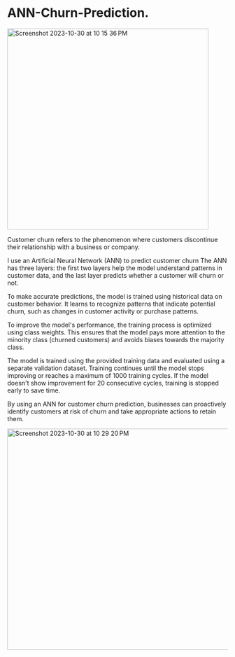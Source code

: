 # ANN-Churn-Prediction.

<img width="460" alt="Screenshot 2023-10-30 at 10 15 36 PM" src="https://github.com/ll-n/ANN-Churn-Prediction./assets/127438773/5f5cc1a0-43e5-449e-8b4c-0f9c806644c8">

Customer churn refers to the phenomenon where customers discontinue their relationship with a business or company.  

I use an Artificial Neural Network (ANN) to predict customer churn
The ANN has three layers: the first two layers help the model understand patterns in customer data, and the last layer predicts whether a customer will churn or not.

To make accurate predictions, the model is trained using historical data on customer behavior. It learns to recognize patterns that indicate potential churn, such as changes in customer activity or purchase patterns.

To improve the model's performance, the training process is optimized using class weights. This ensures that the model pays more attention to the minority class (churned customers) and avoids biases towards the majority class.

The model is trained using the provided training data and evaluated using a separate validation dataset. Training continues until the model stops improving or reaches a maximum of 1000 training cycles. If the model doesn't show improvement for 20 consecutive cycles, training is stopped early to save time.

By using an ANN for customer churn prediction, businesses can proactively identify customers at risk of churn and take appropriate actions to retain them.

<img width="506" alt="Screenshot 2023-10-30 at 10 29 20 PM" src="https://github.com/ll-n/ANN-Churn-Prediction./assets/127438773/849189da-62b3-4c9f-9f86-fe4442aa0159">
